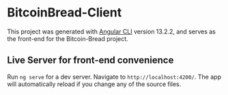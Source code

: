 # BitcoinBread-Client
This project was generated with [Angular CLI](https://github.com/angular/angular-cli) version 13.2.2, and serves as the front-end for the Bitcoin-Bread project.

## Live Server for front-end convenience
Run `ng serve` for a dev server. Navigate to `http://localhost:4200/`. The app will automatically reload if you change any of the source files.
